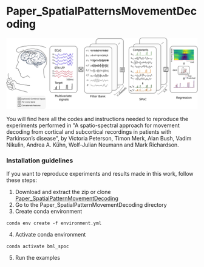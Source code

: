 # Paper_SpatialPatternsMovementDecoding
<p align="center">
<img src="Images/Pipeline.jpg" width="600">
</p>
You will find here all the codes and instructions needed to reproduce the experiments performed in "A spatio-spectral approach for movement decoding from cortical and subcortical recordings in patients with Parkinson’s disease", by Victoria Peterson, Timon Merk, Alan Bush, Vadim Nikulin, Andrea A. Kühn, Wolf-Julian Neumann and Mark Richardson.

### Installation guidelines
If you want to reproduce experiments and results made in this work, follow these steps:
1. Download and extract the zip or clone [Paper_SpatialPatternMovementDecoding](https://github.com/Brain-Modulation-Lab/Paper_SpatialPatternsMovementDecoding.git)
2. Go to the Paper_SpatialPatternMovementDecoding directory
3. Create conda environment
```
conda env create -f environment.yml
```
4. Activate conda environment
```
conda activate bml_spoc
```
5. Run the examples
